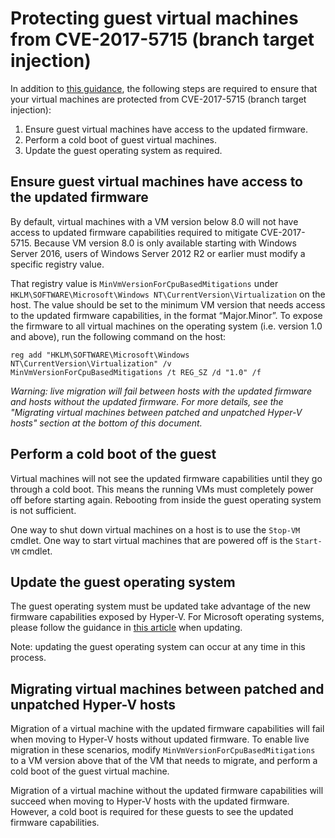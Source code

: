 # Protecting guest virtual machines from CVE-2017-5715 (branch target injection)

In addition to [this guidance](https://support.microsoft.com/en-us/help/4072698/windows-server-guidance-to-protect-against-the-speculative-execution), the following steps are required to ensure that your virtual machines are protected from CVE-2017-5715 (branch target injection):

1.	Ensure guest virtual machines have access to the updated firmware.
2.	Perform a cold boot of guest virtual machines.
3.	Update the guest operating system as required.

## Ensure guest virtual machines have access to the updated firmware

By default, virtual machines with a VM version below 8.0 will not have access to updated firmware capabilities required to mitigate CVE-2017-5715.  Because VM version 8.0 is only available starting with Windows Server 2016, users of Windows Server 2012 R2 or earlier must modify a specific registry value.

That registry value is `MinVmVersionForCpuBasedMitigations` under `HKLM\SOFTWARE\Microsoft\Windows NT\CurrentVersion\Virtualization` on the host.  The value should be set to the minimum VM version that needs access to the updated firmware capabilities, in the format “Major.Minor”.  To expose the firmware to all virtual machines on the operating system (i.e. version 1.0 and above), run the following command on the host: 
 
```
reg add "HKLM\SOFTWARE\Microsoft\Windows NT\CurrentVersion\Virtualization" /v MinVmVersionForCpuBasedMitigations /t REG_SZ /d "1.0" /f
```
*Warning: live migration will fail between hosts with the updated firmware and hosts without the updated firmware.  For more details, see the "Migrating virtual machines between patched and unpatched Hyper-V hosts" section at the bottom of this document.*

## Perform a cold boot of the guest

Virtual machines will not see the updated firmware capabilities until they go through a cold boot.  This means the running VMs must completely power off before starting again.  Rebooting from inside the guest operating system is not sufficient.

One way to shut down virtual machines on a host is to use the `Stop-VM` cmdlet.  One way to start virtual machines that are powered off is the `Start-VM` cmdlet.  

## Update the guest operating system

The guest operating system must be updated take advantage of the new firmware capabilities exposed by Hyper-V.  For Microsoft operating systems, please follow the guidance in [this article](https://support.microsoft.com/en-us/help/4072698/windows-server-guidance-to-protect-against-the-speculative-execution) when updating.

Note: updating the guest operating system can occur at any time in this process.

## Migrating virtual machines between patched and unpatched Hyper-V hosts

Migration of a virtual machine with the updated firmware capabilities will fail when moving to Hyper-V hosts without updated firmware.  To enable live migration in these scenarios, modify `MinVmVersionForCpuBasedMitigations` to a VM version above that of the VM that needs to migrate, and perform a cold boot of the guest virtual machine.

Migration of a virtual machine without the updated firmware capabilities will succeed when moving to Hyper-V hosts with the updated firmware.  However, a cold boot is required for these guests to see the updated firmware capabilities.



